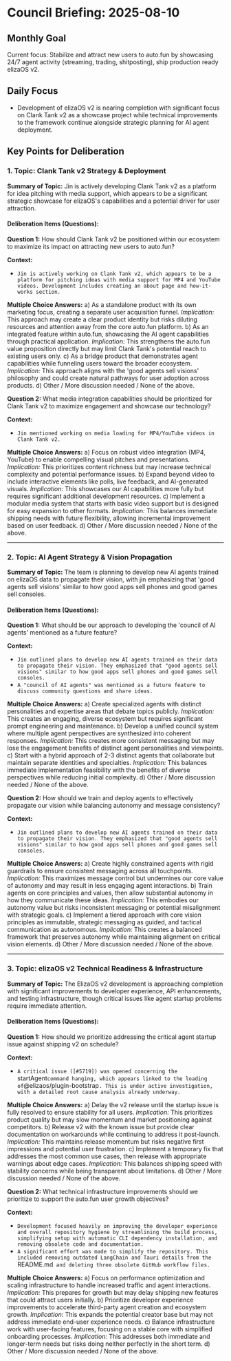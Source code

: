# Council Briefing: 2025-08-10

## Monthly Goal

Current focus: Stabilize and attract new users to auto.fun by showcasing 24/7 agent activity (streaming, trading, shitposting), ship production ready elizaOS v2.

## Daily Focus

- Development of elizaOS v2 is nearing completion with significant focus on Clank Tank v2 as a showcase project while technical improvements to the framework continue alongside strategic planning for AI agent deployment.

## Key Points for Deliberation

### 1. Topic: Clank Tank v2 Strategy & Deployment

**Summary of Topic:** Jin is actively developing Clank Tank v2 as a platform for idea pitching with media support, which appears to be a significant strategic showcase for elizaOS's capabilities and a potential driver for user attraction.

#### Deliberation Items (Questions):

**Question 1:** How should Clank Tank v2 be positioned within our ecosystem to maximize its impact on attracting new users to auto.fun?

  **Context:**
  - `Jin is actively working on Clank Tank v2, which appears to be a platform for pitching ideas with media support for MP4 and YouTube videos. Development includes creating an about page and how-it-works section.`

  **Multiple Choice Answers:**
    a) As a standalone product with its own marketing focus, creating a separate user acquisition funnel.
        *Implication:* This approach may create a clear product identity but risks diluting resources and attention away from the core auto.fun platform.
    b) As an integrated feature within auto.fun, showcasing the AI agent capabilities through practical application.
        *Implication:* This strengthens the auto.fun value proposition directly but may limit Clank Tank's potential reach to existing users only.
    c) As a bridge product that demonstrates agent capabilities while funneling users toward the broader ecosystem.
        *Implication:* This approach aligns with the 'good agents sell visions' philosophy and could create natural pathways for user adoption across products.
    d) Other / More discussion needed / None of the above.

**Question 2:** What media integration capabilities should be prioritized for Clank Tank v2 to maximize engagement and showcase our technology?

  **Context:**
  - `Jin mentioned working on media loading for MP4/YouTube videos in Clank Tank v2.`

  **Multiple Choice Answers:**
    a) Focus on robust video integration (MP4, YouTube) to enable compelling visual pitches and presentations.
        *Implication:* This prioritizes content richness but may increase technical complexity and potential performance issues.
    b) Expand beyond video to include interactive elements like polls, live feedback, and AI-generated visuals.
        *Implication:* This showcases our AI capabilities more fully but requires significant additional development resources.
    c) Implement a modular media system that starts with basic video support but is designed for easy expansion to other formats.
        *Implication:* This balances immediate shipping needs with future flexibility, allowing incremental improvement based on user feedback.
    d) Other / More discussion needed / None of the above.

---


### 2. Topic: AI Agent Strategy & Vision Propagation

**Summary of Topic:** The team is planning to develop new AI agents trained on elizaOS data to propagate their vision, with jin emphasizing that 'good agents sell visions' similar to how good apps sell phones and good games sell consoles.

#### Deliberation Items (Questions):

**Question 1:** What should be our approach to developing the 'council of AI agents' mentioned as a future feature?

  **Context:**
  - `Jin outlined plans to develop new AI agents trained on their data to propagate their vision. They emphasized that "good agents sell visions" similar to how good apps sell phones and good games sell consoles.`
  - `A "council of AI agents" was mentioned as a future feature to discuss community questions and share ideas.`

  **Multiple Choice Answers:**
    a) Create specialized agents with distinct personalities and expertise areas that debate topics publicly.
        *Implication:* This creates an engaging, diverse ecosystem but requires significant prompt engineering and maintenance.
    b) Develop a unified council system where multiple agent perspectives are synthesized into coherent responses.
        *Implication:* This creates more consistent messaging but may lose the engagement benefits of distinct agent personalities and viewpoints.
    c) Start with a hybrid approach of 2-3 distinct agents that collaborate but maintain separate identities and specialties.
        *Implication:* This balances immediate implementation feasibility with the benefits of diverse perspectives while reducing initial complexity.
    d) Other / More discussion needed / None of the above.

**Question 2:** How should we train and deploy agents to effectively propagate our vision while balancing autonomy and message consistency?

  **Context:**
  - `Jin outlined plans to develop new AI agents trained on their data to propagate their vision. They emphasized that "good agents sell visions" similar to how good apps sell phones and good games sell consoles.`

  **Multiple Choice Answers:**
    a) Create highly constrained agents with rigid guardrails to ensure consistent messaging across all touchpoints.
        *Implication:* This maximizes message control but undermines our core value of autonomy and may result in less engaging agent interactions.
    b) Train agents on core principles and values, then allow substantial autonomy in how they communicate these ideas.
        *Implication:* This embodies our autonomy value but risks inconsistent messaging or potential misalignment with strategic goals.
    c) Implement a tiered approach with core vision principles as immutable, strategic messaging as guided, and tactical communication as autonomous.
        *Implication:* This creates a balanced framework that preserves autonomy while maintaining alignment on critical vision elements.
    d) Other / More discussion needed / None of the above.

---


### 3. Topic: elizaOS v2 Technical Readiness & Infrastructure

**Summary of Topic:** The ElizaOS v2 development is approaching completion with significant improvements to developer experience, API enhancements, and testing infrastructure, though critical issues like agent startup problems require immediate attention.

#### Deliberation Items (Questions):

**Question 1:** How should we prioritize addressing the critical agent startup issue against shipping v2 on schedule?

  **Context:**
  - `A critical issue ([#5719]) was opened concerning the `startAgent` command hanging, which appears linked to the loading of `@elizaos/plugin-bootstrap`. This is under active investigation, with a detailed root cause analysis already underway.`

  **Multiple Choice Answers:**
    a) Delay the v2 release until the startup issue is fully resolved to ensure stability for all users.
        *Implication:* This prioritizes product quality but may slow momentum and market positioning against competitors.
    b) Release v2 with the known issue but provide clear documentation on workarounds while continuing to address it post-launch.
        *Implication:* This maintains release momentum but risks negative first impressions and potential user frustration.
    c) Implement a temporary fix that addresses the most common use cases, then release with appropriate warnings about edge cases.
        *Implication:* This balances shipping speed with stability concerns while being transparent about limitations.
    d) Other / More discussion needed / None of the above.

**Question 2:** What technical infrastructure improvements should we prioritize to support the auto.fun user growth objectives?

  **Context:**
  - `Development focused heavily on improving the developer experience and overall repository hygiene by streamlining the build process, simplifying setup with automatic CLI dependency installation, and removing obsolete code and documentation.`
  - `A significant effort was made to simplify the repository. This included removing outdated LangChain and Tauri details from the `README.md` and deleting three obsolete GitHub workflow files.`

  **Multiple Choice Answers:**
    a) Focus on performance optimization and scaling infrastructure to handle increased traffic and agent interactions.
        *Implication:* This prepares for growth but may delay shipping new features that could attract users initially.
    b) Prioritize developer experience improvements to accelerate third-party agent creation and ecosystem growth.
        *Implication:* This expands the potential creator base but may not address immediate end-user experience needs.
    c) Balance infrastructure work with user-facing features, focusing on a stable core with simplified onboarding processes.
        *Implication:* This addresses both immediate and longer-term needs but risks doing neither perfectly in the short term.
    d) Other / More discussion needed / None of the above.